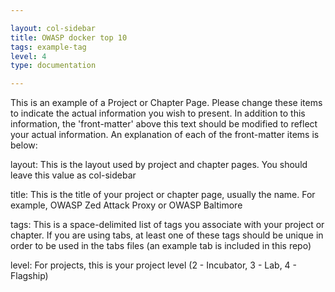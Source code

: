 ```yaml
---

layout: col-sidebar
title: OWASP docker top 10
tags: example-tag
level: 4
type: documentation

---
```


This is an example of a Project or Chapter Page.  Please change these items to indicate the actual information you wish to present.  In addition to this information, the 'front-matter' above this text should be modified to reflect your actual information.  An explanation of each of the front-matter items is below:

layout: This is the layout used by project and chapter pages.  You should leave this value as col-sidebar

title: This is the title of your project or chapter page, usually the name.  For example, OWASP Zed Attack Proxy or OWASP Baltimore

tags: This is a space-delimited list of tags you associate with your project or chapter.  If you are using tabs, at least one of these tags should be unique in order to be used in the tabs files (an example tab is included in this repo) 

level: For projects, this is your project level (2 - Incubator, 3 - Lab, 4 - Flagship)


